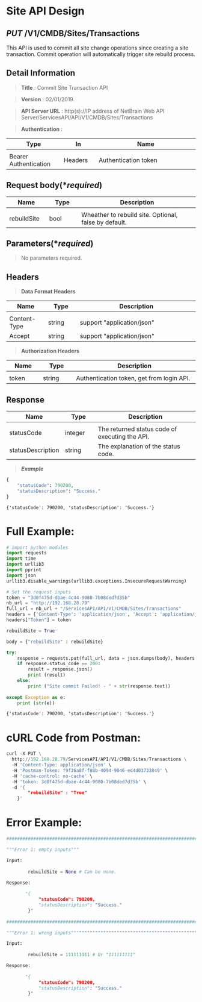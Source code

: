 
# Site API Design

## ***PUT*** /V1/CMDB/Sites/Transactions
This API  is used to commit all site change operations since creating a site transaction. Commit operation will automatically trigger site rebuild process.

## Detail Information

> **Title** : Commit Site Transaction API<br>

> **Version** : 02/01/2019.

> **API Server URL** : http(s)://IP address of NetBrain Web API Server/ServicesAPI/API/V1/CMDB/Sites/Transactions

> **Authentication** : 

|**Type**|**In**|**Name**|
|------|------|------|
|<img width=100/>|<img width=100/>|<img width=500/>|
|Bearer Authentication| Headers | Authentication token | 

## Request body(****required***)

|**Name**|**Type**|**Description**|
|------|------|------|
|<img width=100/>|<img width=100/>|<img width=500/>|
|rebuildSite | bool  | Wheather to rebuild site. Optional, false by default.  |

## Parameters(****required***)

>No parameters required.

## Headers

> **Data Format Headers**

|**Name**|**Type**|**Description**|
|------|------|------|
|<img width=100/>|<img width=100/>|<img width=500/>|
| Content-Type | string  | support "application/json" |
| Accept | string  | support "application/json" |

> **Authorization Headers**

|**Name**|**Type**|**Description**|
|------|------|------|
|<img width=100/>|<img width=100/>|<img width=500/>|
| token | string  | Authentication token, get from login API. |

## Response

|**Name**|**Type**|**Description**|
|------|------|------|
|<img width=100/>|<img width=100/>|<img width=500/>|
|statusCode| integer | The returned status code of executing the API.  |
|statusDescription| string | The explanation of the status code.  |

> ***Example***



```python
{
    "statusCode": 790200,
    "statusDescription": "Success."
}
```




    {'statusCode': 790200, 'statusDescription': 'Success.'}



# Full Example:


```python
# import python modules 
import requests
import time
import urllib3
import pprint
import json
urllib3.disable_warnings(urllib3.exceptions.InsecureRequestWarning)

# Set the request inputs
token = "3d0f475d-dbae-4c44-9080-7b08ded7d35b"
nb_url = "http://192.168.28.79"
full_url = nb_url + "/ServicesAPI/API/V1/CMDB/Sites/Transactions"
headers = {'Content-Type': 'application/json', 'Accept': 'application/json'}
headers["Token"] = token

rebuildSite = True

body = {"rebuildSite" : rebuildSite}

try:
    response = requests.put(full_url, data = json.dumps(body), headers = headers, verify = False)
    if response.status_code == 200:
        result = response.json()
        print (result)
    else:
        print ("Site commit Failed! - " + str(response.text))
    
except Exception as e:
    print (str(e)) 
```

    {'statusCode': 790200, 'statusDescription': 'Success.'}
    

# cURL Code from Postman: 


```python
curl -X PUT \
  http://192.168.28.79/ServicesAPI/API/V1/CMDB/Sites/Transactions \
  -H 'Content-Type: application/json' \
  -H 'Postman-Token: f9f36a8f-f88b-4094-9046-ed4d03733849' \
  -H 'cache-control: no-cache' \
  -H 'token: 3d0f475d-dbae-4c44-9080-7b08ded7d35b' \
  -d '{
        "rebuildSite" : "True"
    }'
```

# Error Example:


```python
###################################################################################################################    

"""Error 1: empty inputs"""

Input:
        
        rebuildSite = None # Can be none.

Response:
    
       "{
            "statusCode": 790200,
            "statusDescription": "Success."
        }"
        
###################################################################################################################    

"""Error 1: wrong inputs"""""""""""""""""""""""""""""""""""""""""""""""""""""""""""""""""""""""""""""""""""""""""

Input:
        
        rebuildSite = 111111111 # Or "111111111" 

Response:
    
       "{
            "statusCode": 790200,
            "statusDescription": "Success."
        }"
```
